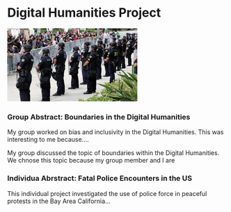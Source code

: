 # Digital Humanities Project
![police](images/police.jpeg)

### Group Abstract: Boundaries in the Digital Humanities

My group worked on bias and inclusivity in the Digital Humanities. This was interesting to me because....

My group discussed the topic of boundaries within the Digital Humanities. We chnose this topic because my group member and I are 

### Individua Abrstract: Fatal Police Encounters in the US

This individual project investigated the use of police force in peaceful protests in the Bay Area California... 

